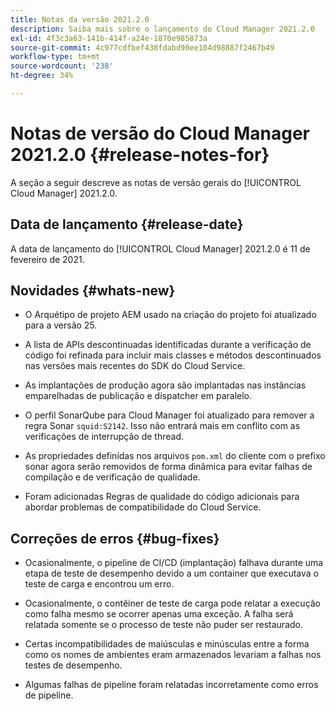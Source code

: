 ```yaml
---
title: Notas da versão 2021.2.0
description: Saiba mais sobre o lançamento do Cloud Manager 2021.2.0
exl-id: 4f3c3a63-141b-414f-a24e-1870e985873a
source-git-commit: 4c977cdfbef438fdabd90ee104d98887f2467b49
workflow-type: tm+mt
source-wordcount: '238'
ht-degree: 34%

---
```


# Notas de versão do Cloud Manager 2021.2.0 {#release-notes-for}

A seção a seguir descreve as notas de versão gerais do [!UICONTROL Cloud Manager] 2021.2.0.

## Data de lançamento {#release-date}

A data de lançamento do [!UICONTROL Cloud Manager] 2021.2.0 é 11 de fevereiro de 2021.

## Novidades {#whats-new}

* O Arquétipo de projeto AEM usado na criação do projeto foi atualizado para a versão 25.

* A lista de APIs descontinuadas identificadas durante a verificação de código foi refinada para incluir mais classes e métodos descontinuados nas versões mais recentes do SDK do Cloud Service.

* As implantações de produção agora são implantadas nas instâncias emparelhadas de publicação e dispatcher em paralelo.

* O perfil SonarQube para Cloud Manager foi atualizado para remover a regra Sonar `squid:S2142`. Isso não entrará mais em conflito com as verificações de interrupção de thread.

* As propriedades definidas nos arquivos `pom.xml` do cliente com o prefixo sonar agora serão removidos de forma dinâmica para evitar falhas de compilação e de verificação de qualidade.

* Foram adicionadas Regras de qualidade do código adicionais para abordar problemas de compatibilidade do Cloud Service.

## Correções de erros {#bug-fixes}

* Ocasionalmente, o pipeline de CI/CD (implantação) falhava durante uma etapa de teste de desempenho devido a um container que executava o teste de carga e encontrou um erro.

* Ocasionalmente, o contêiner de teste de carga pode relatar a execução como falha mesmo se ocorrer apenas uma exceção. A falha será relatada somente se o processo de teste não puder ser restaurado.

* Certas incompatibilidades de maiúsculas e minúsculas entre a forma como os nomes de ambientes eram armazenados levariam a falhas nos testes de desempenho.

* Algumas falhas de pipeline foram relatadas incorretamente como erros de pipeline.
